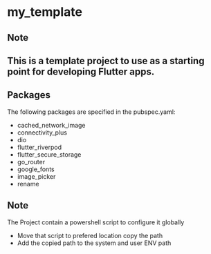 # my_template

## Note

<h2>This is a template project to use as a starting point for developing Flutter apps.</h2>

## Packages

The following packages are specified in the pubspec.yaml:

- cached_network_image
- connectivity_plus
- dio
- flutter_riverpod
- flutter_secure_storage
- go_router
- google_fonts
- image_picker
- rename

## Note

The Project contain a powershell script to configure it globally

- Move that script to prefered location copy the path
- Add the copied path to the system and user ENV path
